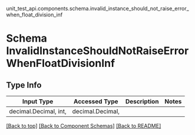 unit_test_api.components.schema.invalid_instance_should_not_raise_error_when_float_division_inf
# Schema InvalidInstanceShouldNotRaiseErrorWhenFloatDivisionInf

## Type Info
Input Type | Accessed Type | Description | Notes
------------ | ------------- | ------------- | -------------
decimal.Decimal, int,  | decimal.Decimal,  |  |

[[Back to top]](#top) [[Back to Component Schemas]](../../../README.md#Component-Schemas) [[Back to README]](../../../README.md)
